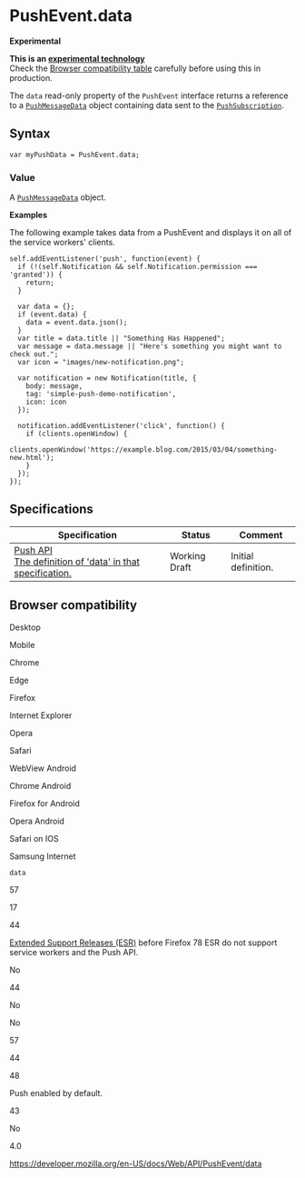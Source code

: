 # PushEvent.data

**Experimental**

**This is an [experimental technology](https://developer.mozilla.org/en-US/docs/MDN/Guidelines/Conventions_definitions#experimental)**  
Check the [Browser compatibility table](#browser_compatibility) carefully before using this in production.

The `data` read-only property of the `PushEvent` interface returns a reference to a [`PushMessageData`](../pushmessagedata) object containing data sent to the [`PushSubscription`](../pushsubscription).

## Syntax

    var myPushData = PushEvent.data;

### Value

A [`PushMessageData`](../pushmessagedata) object.

**Examples**

The following example takes data from a PushEvent and displays it on all of the service workers' clients.

    self.addEventListener('push', function(event) {
      if (!(self.Notification && self.Notification.permission === 'granted')) {
        return;
      }

      var data = {};
      if (event.data) {
        data = event.data.json();
      }
      var title = data.title || "Something Has Happened";
      var message = data.message || "Here's something you might want to check out.";
      var icon = "images/new-notification.png";

      var notification = new Notification(title, {
        body: message,
        tag: 'simple-push-demo-notification',
        icon: icon
      });

      notification.addEventListener('click', function() {
        if (clients.openWindow) {
          clients.openWindow('https://example.blog.com/2015/03/04/something-new.html');
        }
      });
    });

## Specifications

<table><thead><tr class="header"><th>Specification</th><th>Status</th><th>Comment</th></tr></thead><tbody><tr class="odd"><td><a href="https://w3c.github.io/push-api/#dom-pushevent-data">Push API<br />
<span class="small">The definition of 'data' in that specification.</span></a></td><td><span class="spec-wd">Working Draft</span></td><td>Initial definition.</td></tr></tbody></table>

## Browser compatibility

Desktop

Mobile

Chrome

Edge

Firefox

Internet Explorer

Opera

Safari

WebView Android

Chrome Android

Firefox for Android

Opera Android

Safari on IOS

Samsung Internet

`data`

57

17

44

[Extended Support Releases (ESR)](https://www.mozilla.org/en-US/firefox/organizations/) before Firefox 78 ESR do not support service workers and the Push API.

No

44

No

No

57

44

48

Push enabled by default.

43

No

4.0

<a href="https://developer.mozilla.org/en-US/docs/Web/API/PushEvent/data" class="_attribution-link">https://developer.mozilla.org/en-US/docs/Web/API/PushEvent/data</a>
